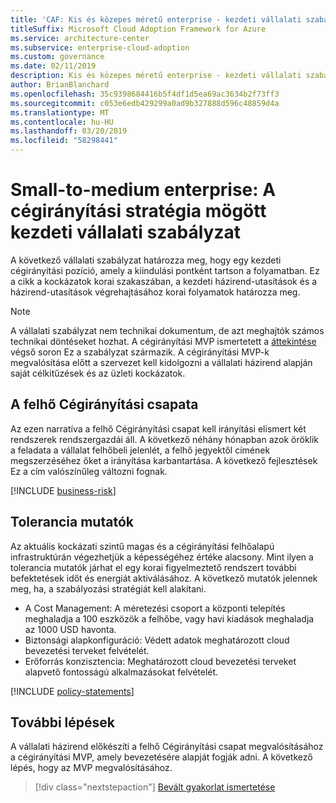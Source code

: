 ```yaml
---
title: 'CAF: Kis és közepes méretű enterprise - kezdeti vállalati szabályzat a adatirányítási stratégia mögött'
titleSuffix: Microsoft Cloud Adoption Framework for Azure
ms.service: architecture-center
ms.subservice: enterprise-cloud-adoption
ms.custom: governance
ms.date: 02/11/2019
description: Kis és közepes méretű enterprise - kezdeti vállalati szabályzat a cégirányítási strateg mögött
author: BrianBlanchard
ms.openlocfilehash: 35c9398684416b5f4df1d5ea69ac3634b2f73ff3
ms.sourcegitcommit: c053e6edb429299a0ad9b327888d596c48859d4a
ms.translationtype: MT
ms.contentlocale: hu-HU
ms.lasthandoff: 03/20/2019
ms.locfileid: "58298441"
---
```

# <a name="small-to-medium-enterprise-initial-corporate-policy-behind-the-governance-strategy"></a>Small-to-medium enterprise: A cégirányítási stratégia mögött kezdeti vállalati szabályzat

A következő vállalati szabályzat határozza meg, hogy egy kezdeti cégirányítási pozíció, amely a kiindulási pontként tartson a folyamatban. Ez a cikk a kockázatok korai szakaszában, a kezdeti házirend-utasítások és a házirend-utasítások végrehajtásához korai folyamatok határozza meg.

> [!NOTE]
>A vállalati szabályzat nem technikai dokumentum, de azt meghajtók számos technikai döntéseket hozhat. A cégirányítási MVP ismertetett a [áttekintése](./overview.md) végső soron Ez a szabályzat származik. A cégirányítási MVP-k megvalósítása előtt a szervezet kell kidolgozni a vállalati házirend alapján saját célkitűzések és az üzleti kockázatok.

## <a name="cloud-governance-team"></a>A felhő Cégirányítási csapata

Az ezen narratíva a felhő Cégirányítási csapat kell irányítási elismert két rendszerek rendszergazdái áll. A következő néhány hónapban azok öröklik a feladata a vállalat felhőbeli jelenlét, a felhő jegyektől címének megszerzéséhez őket a irányítása karbantartása. A következő fejlesztések Ez a cím valószínűleg változni fognak.

[!INCLUDE [business-risk](../../../../../includes/cloud-adoption/governance/business-risks.md)]

## <a name="tolerance-indicators"></a>Tolerancia mutatók

Az aktuális kockázati szintű magas és a cégirányítási felhőalapú infrastruktúrán végezhetjük a képességéhez értéke alacsony. Mint ilyen a tolerancia mutatók járhat el egy korai figyelmeztető rendszert további befektetések időt és energiát aktiválásához. A következő mutatók jelennek meg, ha, a szabályozási stratégiát kell alakítani.

- A Cost Management: A méretezési csoport a központi telepítés meghaladja a 100 eszközök a felhőbe, vagy havi kiadások meghaladja az 1000 USD havonta.
- Biztonsági alapkonfiguráció: Védett adatok meghatározott cloud bevezetési terveket felvételét.
- Erőforrás konzisztencia: Meghatározott cloud bevezetési terveket alapvető fontosságú alkalmazásokat felvételét.

[!INCLUDE [policy-statements](../../../../../includes/cloud-adoption/governance/policy-statements.md)]

## <a name="next-steps"></a>További lépések

A vállalati házirend előkészíti a felhő Cégirányítási csapat megvalósításához a cégirányítási MVP, amely bevezetésére alapját fogják adni. A következő lépés, hogy az MVP megvalósításához.

> [!div class="nextstepaction"]
> [Bevált gyakorlat ismertetése](./best-practice-explained.md)